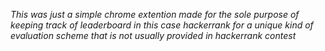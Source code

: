 *This was just a simple chrome extention made for the sole purpose of keeping track of leaderboard in this case hackerrank for a unique kind of evaluation scheme that is not usually provided in hackerrank contest*

